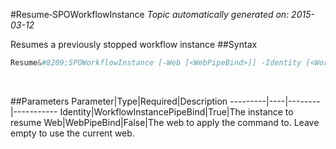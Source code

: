 #Resume&#8209;SPOWorkflowInstance
*Topic automatically generated on: 2015-03-12*

Resumes a previously stopped workflow instance
##Syntax
```powershell
Resume&#8209;SPOWorkflowInstance [-Web [<WebPipeBind>]] -Identity [<WorkflowInstancePipeBind>]
```
&nbsp;

##Parameters
Parameter|Type|Required|Description
---------|----|--------|-----------
Identity|WorkflowInstancePipeBind|True|The instance to resume
Web|WebPipeBind|False|The web to apply the command to. Leave empty to use the current web.
